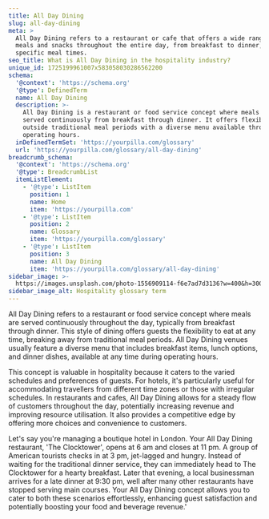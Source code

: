 ```yaml
---
title: All Day Dining
slug: all-day-dining
meta: >
  All Day Dining refers to a restaurant or cafe that offers a wide range of
  meals and snacks throughout the entire day, from breakfast to dinner, without
  specific meal times.
seo_title: What is All Day Dining in the hospitality industry?
unique_id: 1725199961007x583058030286562200
schema:
  '@context': 'https://schema.org'
  '@type': DefinedTerm
  name: All Day Dining
  description: >-
    All Day Dining is a restaurant or food service concept where meals are
    served continuously from breakfast through dinner. It offers flexible dining
    outside traditional meal periods with a diverse menu available throughout
    operating hours.
  inDefinedTermSet: 'https://yourpilla.com/glossary'
  url: 'https://yourpilla.com/glossary/all-day-dining'
breadcrumb_schema:
  '@context': 'https://schema.org'
  '@type': BreadcrumbList
  itemListElement:
    - '@type': ListItem
      position: 1
      name: Home
      item: 'https://yourpilla.com'
    - '@type': ListItem
      position: 2
      name: Glossary
      item: 'https://yourpilla.com/glossary'
    - '@type': ListItem
      position: 3
      name: All Day Dining
      item: 'https://yourpilla.com/glossary/all-day-dining'
sidebar_image: >-
  https://images.unsplash.com/photo-1556909114-f6e7ad7d3136?w=400&h=300&fit=crop&auto=format
sidebar_image_alt: Hospitality glossary term
---
```

All Day Dining refers to a restaurant or food service concept where meals are served continuously throughout the day, typically from breakfast through dinner. This style of dining offers guests the flexibility to eat at any time, breaking away from traditional meal periods. All Day Dining venues usually feature a diverse menu that includes breakfast items, lunch options, and dinner dishes, available at any time during operating hours.

This concept is valuable in hospitality because it caters to the varied schedules and preferences of guests. For hotels, it's particularly useful for accommodating travellers from different time zones or those with irregular schedules. In restaurants and cafes, All Day Dining allows for a steady flow of customers throughout the day, potentially increasing revenue and improving resource utilisation. It also provides a competitive edge by offering more choices and convenience to customers.

Let's say you're managing a boutique hotel in London. Your All Day Dining restaurant, 'The Clocktower', opens at 6 am and closes at 11 pm. A group of American tourists checks in at 3 pm, jet-lagged and hungry. Instead of waiting for the traditional dinner service, they can immediately head to The Clocktower for a hearty breakfast. Later that evening, a local businessman arrives for a late dinner at 9:30 pm, well after many other restaurants have stopped serving main courses. Your All Day Dining concept allows you to cater to both these scenarios effortlessly, enhancing guest satisfaction and potentially boosting your food and beverage revenue.'
